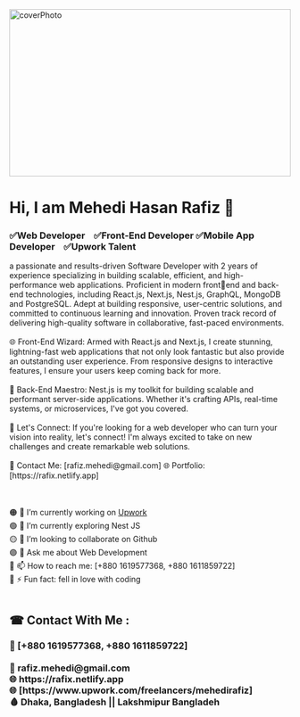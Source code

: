 <img src="https://c4.wallpaperflare.com/wallpaper/435/542/549/javascript-google-node-js-html-microsoft-visual-studio-hd-wallpaper-preview.jpg" alt="coverPhoto" width="100%" height="300" />
<h1>Hi, I am Mehedi Hasan Rafiz 👋</h1>
<h3>✅Web Developer &nbsp;&nbsp;  ✅Front-End Developer
  ✅Mobile App Developer &nbsp;&nbsp;  ✅Upwork Talent </h3>

<span>
a passionate and results-driven Software Developer with 2 years of experience specializing in building scalable, efficient, and high-performance web applications. Proficient in modern frontend and back-end technologies, including React.js, Next.js, Nest.js, GraphQL, MongoDB and PostgreSQL. Adept at building responsive, user-centric solutions, and committed to continuous learning and innovation. Proven track record of delivering high-quality software in collaborative, fast-paced environments.
<br /><br />
🌐 Front-End Wizard: Armed with React.js and Next.js, I create stunning, lightning-fast web applications that not only look fantastic but also provide an outstanding user experience. From responsive designs to interactive features, I ensure your users keep coming back for more.
<br /><br />
🔧 Back-End Maestro: Nest.js is my toolkit for building scalable and performant server-side applications. Whether it's crafting APIs, real-time systems, or microservices, I've got you covered.
<br /><br />
🔗 Let's Connect: If you're looking for a web developer who can turn your vision into reality, let's connect! I'm always excited to take on new challenges and create remarkable web solutions.
<br /><br />
📧 Contact Me: [rafiz.mehedi@gmail.com]
🌐 Portfolio: [https://rafix.netlify.app]

<br /><br />
🟠 🔭 I’m currently working on <a href="https://www.upwork.com/freelancers/mehedirafiz">Upwork</a> <br />
🟢 🌱 I’m currently exploring Nest JS <br />
🟡 👯 I’m looking to collaborate on Github <br />
🟣 💬 Ask me about Web Development <br />
🔵 📫 How to reach me: [+880 1619577368, +880 1611859722] <br />
🔴 ⚡ Fun fact: fell in love with coding
<br /><br />
<h2> ☎ Contact With Me : </h2>
<h3> 📶 [+880 1619577368, +880 1611859722] <br /><br />
 📧 rafiz.mehedi@gmail.com <br />
 🌐 https://rafix.netlify.app  <br />
 🌐 [https://www.upwork.com/freelancers/mehedirafiz] <br />
 🩸 Dhaka, Bangladesh || Lakshmipur Bangladeh <br />
